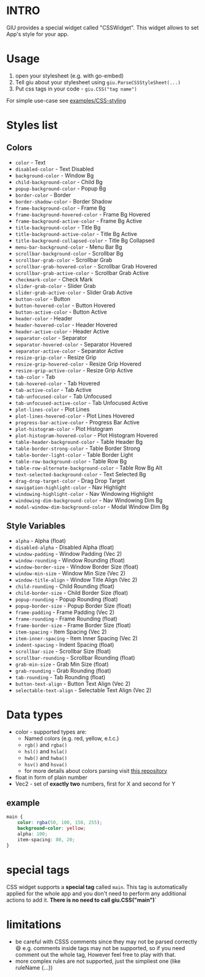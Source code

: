 # INTRO

GIU provides a special widget called "CSSWidget".
This widget allows to set App's style for your app.

# Usage

1. open your stylesheet (e.g. with go-embed)
2. Tell giu about your stylesheet using `giu.ParseCSSStyleSheet(...)`
3. Put css tags in your code - `giu.CSS("tag name")`

For simple use-case see [examples/CSS-styling](../examples/CSS-styling/)

# Styles list

## Colors

<!--
Here is my regex, I used to convert variables from StyleIDs.go
18,71s/StyleColor\(\w\+\) \+= .*\/\/ \(.*\)/- `\2` - \1/g
18,71s/\([A-Z][a-z]\+\)/\1 /g
-->

- `color` - Text 
- `disabled-color` - Text Disabled 
- `background-color` - Window Bg 
- `child-background-color` - Child Bg 
- `popup-background-color` - Popup Bg 
- `border-color` - Border 
- `border-shadow-color` - Border Shadow 
- `frame-background-color` - Frame Bg 
- `frame-background-hovered-color` - Frame Bg Hovered 
- `frame-background-active-color` - Frame Bg Active 
- `title-background-color` - Title Bg 
- `title-background-active-color` - Title Bg Active 
- `title-background-collapsed-color` - Title Bg Collapsed 
- `menu-bar-background-color` - Menu Bar Bg 
- `scrollbar-background-color` - Scrollbar Bg 
- `scrollbar-grab-color` - Scrollbar Grab 
- `scrollbar-grab-hovered-color` - Scrollbar Grab Hovered 
- `scrollbar-grab-active-color` - Scrollbar Grab Active 
- `checkmark-color` - Check Mark 
- `slider-grab-color` - Slider Grab 
- `slider-grab-active-color` - Slider Grab Active 
- `button-color` - Button 
- `button-hovered-color` - Button Hovered 
- `button-active-color` - Button Active 
- `header-color` - Header 
- `header-hovered-color` - Header Hovered 
- `header-active-color` - Header Active 
- `separator-color` - Separator 
- `separator-hovered-color` - Separator Hovered 
- `separator-active-color` - Separator Active 
- `resize-grip-color` - Resize Grip 
- `resize-grip-hovered-color` - Resize Grip Hovered 
- `resize-grip-active-color` - Resize Grip Active 
- `tab-color` - Tab 
- `tab-hovered-color` - Tab Hovered 
- `tab-active-color` - Tab Active 
- `tab-unfocused-color` - Tab Unfocused 
- `tab-unfocused-active-color` - Tab Unfocused Active 
- `plot-lines-color` - Plot Lines 
- `plot-lines-hovered-color` - Plot Lines Hovered 
- `progress-bar-active-color` - Progress Bar Active 
- `plot-histogram-color` - Plot Histogram 
- `plot-histogram-hovered-color` - Plot Histogram Hovered 
- `table-header-background-color` - Table Header Bg 
- `table-border-strong-color` - Table Border Strong 
- `table-border-light-color` - Table Border Light 
- `table-row-background-color` - Table Row Bg 
- `table-row-alternate-background-color` - Table Row Bg Alt 
- `text-selected-background-color` - Text Selected Bg 
- `drag-drop-target-color` - Drag Drop Target 
- `navigation-highlight-color` - Nav Highlight 
- `windowing-highlight-color` - Nav Windowing Highlight 
- `windowing-dim-background-color` - Nav Windowing Dim Bg 
- `modal-window-dim-background-color` - Modal Window Dim Bg 

## Style Variables

<!--
and regex here are:
81,128s/\/\/.*\(float\|Vec2\).*\nStyleVar\(\w\+\).*\/\/ \(.*\)/- `\3` - \2 (\1)/g
87,110s/\([A-Z][a-z]\+\)/\1 /g
-->

- `alpha` - Alpha  (float)
- `disabled-alpha` - Disabled Alpha  (float)
- `window-padding` - Window Padding  (Vec 2)
- `window-rounding` - Window Rounding  (float)
- `window-border-size` - Window Border Size  (float)
- `window-min-size` - Window Min Size  (Vec 2)
- `window-title-align` - Window Title Align  (Vec 2)
- `child-rounding` - Child Rounding  (float)
- `child-border-size` - Child Border Size  (float)
- `popup-rounding` - Popup Rounding  (float)
- `popup-border-size` - Popup Border Size  (float)
- `frame-padding` - Frame Padding  (Vec 2)
- `frame-rounding` - Frame Rounding  (float)
- `frame-border-size` - Frame Border Size  (float)
- `item-spacing` - Item Spacing  (Vec 2)
- `item-inner-spacing` - Item Inner Spacing  (Vec 2)
- `indent-spacing` - Indent Spacing  (float)
- `scrollbar-size` - Scrollbar Size  (float)
- `scrollbar-rounding` - Scrollbar Rounding  (float)
- `grab-min-size` - Grab Min Size  (float)
- `grab-rounding` - Grab Rounding  (float)
- `tab-rounding` - Tab Rounding  (float)
- `button-text-align` - Button Text Align  (Vec 2)
- `selectable-text-align` - Selectable Text Align  (Vec 2)

# Data types

- color - supported types are:
	* Named colors (e.g. red, yellow, e.t.c.)
	* `rgb()` and `rgba()`
	* `hsl()` and `hsla()`
	* `hwb()` and `hwba()`
	* `hsv()` and `hsva()`
	* for more details about colors parsing visit [this repository](https://github.com/mazznoer/csscolorparser)
- float in form of plain number
- Vec2 - set of **exactly two** numbers, first for X and second for Y

## example

```css
main {
	color: rgba(50, 100, 150, 255);
	background-color: yellow;
	alpha: 100;
	item-spacing: 80, 20;
}
```

# special tags

CSS widget supports a **special tag** called `main`.
This tag is automatically applied for the whole app and you don't need
to perform any additional actions to add it.
__There is **no** need to call giu.CSS("main")`__

# limitations

- be careful with CSSS comments since they may not be parsed correctly :smile:
  e.g. comments inside tags may not be supported, so if you need
  comment out the whole tag, However feel free to play with that.
- more complex rules are not supported, just the simpliest one (like ruleName {...})
